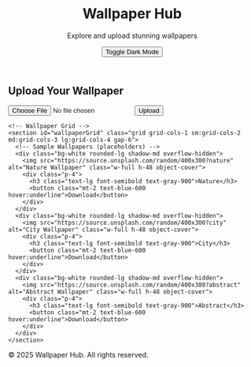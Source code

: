 <!DOCTYPE html>
<html lang="en" class="light">
<head>
  <meta charset="UTF-8">
  <meta name="viewport" content="width=device-width, initial-scale=1.0">
  <title>Wallpaper Hub</title>
  <script src="https://cdn.tailwindcss.com"></script>
  <style>
    /* Custom styles for smooth theme transitions */
    html, body {
      transition: background-color 0.3s ease, color 0.3s ease;
    }
    .dark .bg-gray-100 { background-color: #1f2937; }
    .dark .bg-white { background-color: #374151; }
    .dark .text-gray-900 { color: #e5e7eb; }
    .dark .bg-gray-800 { background-color: #111827; }
    .dark .text-blue-600 { color: #60a5fa; }
    .dark .bg-blue-600 { background-color: #2563eb; }
    .dark .hover\:bg-blue-700:hover { background-color: #1d4ed8; }
    .dark .text-white { color: #d1d5db; }
  </style>
</head>
<body class="bg-gray-100 font-sans">
  <header class="bg-blue-600 text-white py-4">
    <div class="container mx-auto flex justify-between items-center px-4">
      <div>
        <h1 class="text-3xl font-bold">Wallpaper Hub</h1>
        <p class="mt-2">Explore and upload stunning wallpapers</p>
      </div>
      <button id="themeToggle" class="bg-gray-200 text-gray-900 px-4 py-2 rounded hover:bg-gray-300 dark:bg-gray-700 dark:text-white dark:hover:bg-gray-600">
        Toggle Dark Mode
      </button>
    </div>
  </header>

  <main class="container mx-auto py-8">
    <!-- Upload Section -->
    <section class="mb-8">
      <div class="bg-white p-6 rounded-lg shadow-md">
        <h2 class="text-2xl font-semibold mb-4 text-gray-900">Upload Your Wallpaper</h2>
        <input type="file" id="wallpaperUpload" accept="image/*" class="mb-4 p-2 border rounded">
        <button id="uploadBtn" class="bg-blue-600 text-white px-4 py-2 rounded hover:bg-blue-700">Upload</button>
      </div>
    </section>

    <!-- Wallpaper Grid -->
    <section id="wallpaperGrid" class="grid grid-cols-1 sm:grid-cols-2 md:grid-cols-3 lg:grid-cols-4 gap-6">
      <!-- Sample Wallpapers (placeholders) -->
      <div class="bg-white rounded-lg shadow-md overflow-hidden">
        <img src="https://source.unsplash.com/random/400x300?nature" alt="Nature Wallpaper" class="w-full h-48 object-cover">
        <div class="p-4">
          <h3 class="text-lg font-semibold text-gray-900">Nature</h3>
          <button class="mt-2 text-blue-600 hover:underline">Download</button>
        </div>
      </div>
      <div class="bg-white rounded-lg shadow-md overflow-hidden">
        <img src="https://source.unsplash.com/random/400x300?city" alt="City Wallpaper" class="w-full h-48 object-cover">
        <div class="p-4">
          <h3 class="text-lg font-semibold text-gray-900">City</h3>
          <button class="mt-2 text-blue-600 hover:underline">Download</button>
        </div>
      </div>
      <div class="bg-white rounded-lg shadow-md overflow-hidden">
        <img src="https://source.unsplash.com/random/400x300?abstract" alt="Abstract Wallpaper" class="w-full h-48 object-cover">
        <div class="p-4">
          <h3 class="text-lg font-semibold text-gray-900">Abstract</h3>
          <button class="mt-2 text-blue-600 hover:underline">Download</button>
        </div>
      </div>
    </section>
  </main>

  <footer class="bg-gray-800 text-white py-4">
    <div class="container mx-auto text-center">
      <p>&copy; 2025 Wallpaper Hub. All rights reserved.</p>
    </div>
  </footer>

  <script>
    // Theme toggle functionality
    const themeToggle = document.getElementById('themeToggle');
    const htmlElement = document.documentElement;

    // Load saved theme from localStorage
    if (localStorage.getItem('theme') === 'dark') {
      htmlElement.classList.add('dark');
      themeToggle.textContent = 'Switch to Light Mode';
    } else {
      htmlElement.classList.add('light');
      themeToggle.textContent = 'Switch to Dark Mode';
    }

    // Toggle theme on button click
    themeToggle.addEventListener('click', () => {
      if (htmlElement.classList.contains('light')) {
        htmlElement.classList.remove('light');
        htmlElement.classList.add('dark');
        localStorage.setItem('theme', 'dark');
        themeToggle.textContent = 'Switch to Light Mode';
      } else {
        htmlElement.classList.remove('dark');
        htmlElement.classList.add('light');
        localStorage.setItem('theme', 'light');
        themeToggle.textContent = 'Switch to Dark Mode';
      }
    });

    // Existing upload and download functionality
    const uploadInput = document.getElementById('wallpaperUpload');
    const uploadBtn = document.getElementById('uploadBtn');
    const wallpaperGrid = document.getElementById('wallpaperGrid');

    uploadBtn.addEventListener('click', () => {
      const file = uploadInput.files[0];
      if (file && file.type.startsWith('image/')) {
        const reader = new FileReader();
        reader.onload = function(e) {
          const wallpaperCard = document.createElement('div');
          wallpaperCard.className = 'bg-white rounded-lg shadow-md overflow-hidden dark:bg-gray-700';
          wallpaperCard.innerHTML = `
            <img src="${e.target.result}" alt="Uploaded Wallpaper" class="w-full h-48 object-cover">
            <div class="p-4">
              <h3 class="text-lg font-semibold text-gray-900 dark:text-white">Uploaded Wallpaper</h3>
              <button class="mt-2 text-blue-600 hover:underline dark:text-blue-400">Download</button>
            </div>
          `;
          wallpaperGrid.prepend(wallpaperCard);
          uploadInput.value = ''; // Reset input
        };
        reader.readAsDataURL(file);
      } else {
        alert('Please select a valid image file.');
      }
    });

    // Handle download button clicks
    wallpaperGrid.addEventListener('click', (e) => {
      if (e.target.tagName === 'BUTTON' && e.target.textContent === 'Download') {
        const img = e.target.parentElement.previousElementSibling;
        const link = document.createElement('a');
        link.href = img.src;
        link.download = img.alt.replace(' ', '_') + '.jpg';
        link.click();
      }
    });
  </script>
</body>
</html>
